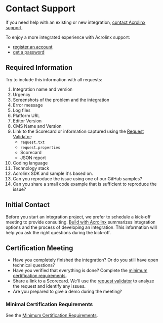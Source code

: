 # Contact Support

If you need help with an existing or new integration, [contact Acrolinx support](https://support.acrolinx.com/hc/en-us/requests/new).

To enjoy a more integrated experience with Acrolinx support:

* [register an account](https://support.acrolinx.com/hc/en-us/articles/10215920471442-How-do-I-register-an-account-for-Acrolinx-Support-)
* [get a password](https://support.acrolinx.com/hc/en-us/articles/10215885655826-How-do-I-get-a-password-for-Acrolinx-Support-)

## Required Information

Try to include this information with all requests:

1. Integration name and version
2. Urgency
3. Screenshots of the problem and the integration
4. Error message
5. Log files
6. Platform URL
7. Editor Version
8. CMS Name and Version
9. Link to the Scorecard or information captured using the [Request Validator](https://support.acrolinx.com/hc/en-us/articles/10220886837522-How-To-Use-the-Request-Validator):
    + `request.txt`
    + `request.properties`
    + Scorecard
    + JSON report
10. Coding language
11. Technology stack
12. Acrolinx SDK and sample it's based on.
13. Can you reproduce the issue using one of our GitHub samples?
14. Can you share a small code example that is sufficient to reproduce the issue?

## Initial Contact

Before you start an integration project, we prefer to schedule a kick-off meeting to provide consulting.
[Build with Acrolinx](https://support.acrolinx.com/hc/en-us/categories/10209837818770-Build-With-Acrolinx)
summarizes integration options and the process of developing an integration.
This information will help you ask the right questions during the kick-off.

## Certification Meeting

* Have you completely finished the integration? Or do you still have open technical questions?
* Have you verified that everything is done?
  Complete the [minimum certification requirements](minimum-requirements.md).
* Share a link to a Scorecard. We'll use the
  [request validator](https://support.acrolinx.com/hc/en-us/articles/10220886837522-How-To-Use-the-Request-Validator)
  to analyze the request and identify any issues.
* Are you prepared to give a demo during the meeting?

### Minimal Certification Requirements

See the [Minimum Certification Requirements](minimum-requirements.md).
